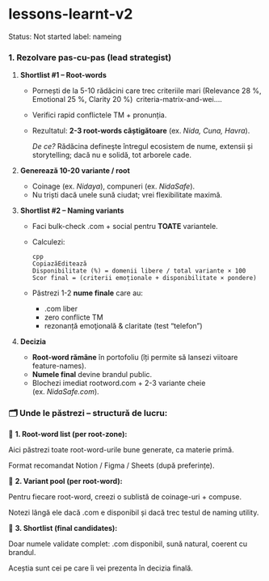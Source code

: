 # lessons-learnt-v2

Status: Not started
label: nameing

### 1. Rezolvare pas-cu-pas (lead strategist)

1. **Shortlist #1 – Root-words**
    - Pornești de la 5-10 rădăcini care trec criteriile mari (Relevance 28 %, Emotional 25 %, Clarity 20 %) criteria-matrix-and-wei….
    - Verifici rapid conflictele TM + pronunția.
    - Rezultatul: **2-3 root-words câștigătoare** (ex. *Nida, Cuna, Havra*).
        
        *De ce?* Rădăcina defineşte întregul ecosistem de nume, extensii și storytelling; dacă nu e solidă, tot arborele cade.
        
2. **Generează 10-20 variante / root**
    - Coinage (ex. *Nidaya*), compuneri (ex. *NidaSafe*).
    - Nu triști dacă unele sună ciudat; vrei flexibilitate maximă.
3. **Shortlist #2 – Naming variants**
    - Faci bulk-check .com + social pentru **TOATE** variantele.
    - Calculezi:
        
        ```
        cpp
        CopiazăEditează
        Disponibilitate (%) = domenii libere / total variante × 100
        Scor final = (criterii emoționale + disponibilitate × pondere)
        
        ```
        
    - Păstrezi 1-2 **nume finale** care au:
        - .com liber
        - zero conflicte TM
        - rezonanță emoţională & claritate (test “telefon”)
4. **Decizia**
    - **Root-word rămâne** în portofoliu (îți permite să lansezi viitoare feature-names).
    - **Numele final** devine brandul public.
    - Blochezi imediat rootword.com + 2-3 variante cheie (ex. *NidaSafe.com*).

### 🗂️ Unde le păstrezi – structură de lucru:

📁 **1. Root-word list (per root-zone):**

Aici păstrezi toate root-word-urile bune generate, ca materie primă.

Format recomandat Notion / Figma / Sheets (după preferințe).

📁 **2. Variant pool (per root-word):**

Pentru fiecare root-word, creezi o sublistă de coinage-uri + compuse.

Notezi lângă ele dacă .com e disponibil și dacă trec testul de naming utility.

📁 **3. Shortlist (final candidates):**

Doar numele validate complet: .com disponibil, sună natural, coerent cu brandul.

Aceștia sunt cei pe care îi vei prezenta în decizia finală.
